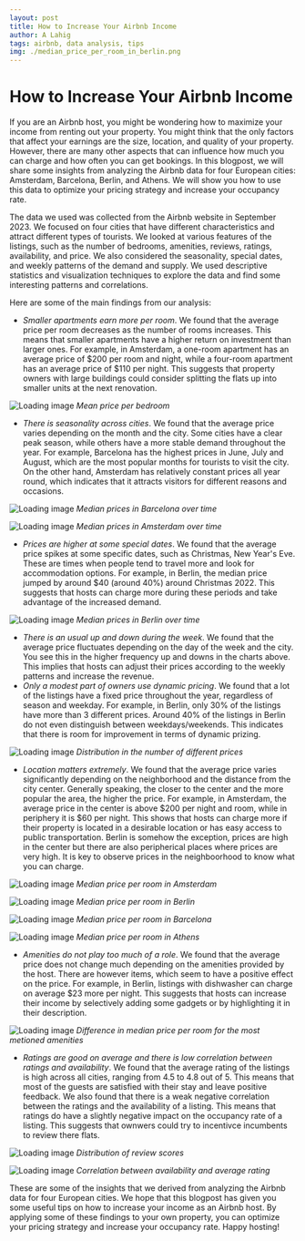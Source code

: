```yaml
---
layout: post
title: How to Increase Your Airbnb Income
author: A Lahig
tags: airbnb, data analysis, tips
img: ./median_price_per_room_in_berlin.png
---
```


# How to Increase Your Airbnb Income



If you are an Airbnb host, you might be wondering how to maximize your income from renting out your property. You might think that the only factors that affect your earnings are the size, location, and quality of your property. However, there are many other aspects that can influence how much you can charge and how often you can get bookings. In this blogpost, we will share some insights from analyzing the Airbnb data for four European cities: Amsterdam, Barcelona, Berlin, and Athens. We will show you how to use this data to optimize your pricing strategy and increase your occupancy rate.

The data we used was collected from the Airbnb website in September 2023. We focused on four cities that have different characteristics and attract different types of tourists. We looked at various features of the listings, such as the number of bedrooms, amenities, reviews, ratings, availability, and price. We also considered the seasonality, special dates, and weekly patterns of the demand and supply. We used descriptive statistics and visualization techniques to explore the data and find some interesting patterns and correlations.

Here are some of the main findings from our analysis:

- *Smaller apartments earn more per room*. We found that the average price per room decreases as the number of rooms increases. This means that smaller apartments have a higher return on investment than larger ones. For example, in Amsterdam, a one-room apartment has an average price of $200 per room and night, while a four-room apartment has an average price of $110 per night. This suggests that property owners with large buildings could consider splitting the flats up into smaller units at the next renovation.

![Loading image](/images/median_price_per_bedroom.png) *Mean price per bedroom*


- *There is seasonality across cities*. We found that the average price varies depending on the month and the city. Some cities have a clear peak season, while others have a more stable demand throughout the year. For example, Barcelona has the highest prices in June, July and August, which are the most popular months for tourists to visit the city. On the other hand, Amsterdam has relatively constant prices all year round, which indicates that it attracts visitors for different reasons and occasions.


![Loading image](./median_prices_of_airbnb_in_barcelona.png) *Median prices in Barcelona over time*


![Loading image](./median_prices_of_airbnb_in_amsterdam.png) *Median prices in Amsterdam over time*
- *Prices are higher at some special dates*. We found that the average price spikes at some specific dates, such as Christmas, New Year's Eve. These are times when people tend to travel more and look for accommodation options. For example, in Berlin, the median price jumped by around $40 (around 40%) around Christmas 2022. This suggests that hosts can charge more during these periods and take advantage of the increased demand.


![Loading image](./median_prices_of_airbnb_in_berlin.png) *Median prices in Berlin over time*

- *There is an usual up and down during the week*. We found that the average price fluctuates depending on the day of the week and the city. You see this in the higher frequency up and downs in the charts above. This implies that hosts can adjust their prices according to the weekly patterns and increase the revenue.
- *Only a modest part of owners use dynamic pricing*. We found that a lot of the listings have a fixed price throughout the year, regardless of season and weekday. For example, in Berlin, only 30% of the listings have more than 3 different prices. Around 40% of the listings in Berlin do not even distinguish between weekdays/weekends. This indicates that there is room for improvement in terms of dynamic prizing.


![Loading image](./number_of_different_prices.png) *Distribution in the number of different prices*

- *Location matters extremely*. We found that the average price varies significantly depending on the neighborhood and the distance from the city center. Generally speaking, the closer to the center and the more popular the area, the higher the price. For example, in Amsterdam, the average price in the center is above $200 per night and room, while in periphery it is $60 per night. This shows that hosts can charge more if their property is located in a desirable location or has easy access to public transportation. Berlin is somehow the exception, prices are high in the center but there are also peripherical places where prices are very high. It is key to observe prices in the neighboorhood to know what you can charge.


![Loading image](./median_price_per_room_in_amsterdam.png) *Median price per room in Amsterdam*


![Loading image](./median_price_per_room_in_berlin.png) *Median price per room in Berlin*


![Loading image](./median_price_per_room_in_barcelona.png) *Median price per room in Barcelona*


![Loading image](./median_price_per_room_in_athens.png) *Median price per room in Athens*


- *Amenities do not play too much of a role*. We found that the average price does not change much depending on the amenities provided by the host. There are however items, which seem to have a positive effect on the price. For example, in Berlin, listings with dishwasher can charge on average $23 more per night. This suggests that hosts can increase their income by selectively adding some gadgets or by highlighting it in their description.


![Loading image](./avg_price_amenities.png) *Difference in median price per room for the most metioned amenities*

- *Ratings are good on average and there is low correlation between ratings and availability*. We found that the average rating of the listings is high across all cities, ranging from 4.5 to 4.8 out of 5. This means that most of the guests are satisfied with their stay and leave positive feedback. We also found that there is a weak negative correlation between the ratings and the availability of a listing. This means that ratings do have a slightly negative impact on the occupancy rate of a listing. This suggests that ownwers could try to incentivce incumbents to review there flats.

![Loading image](./distribution_scores.png) *Distribution of review scores*


![Loading image](./availability_review.png) *Correlation between availability and average rating*


These are some of the insights that we derived from analyzing the Airbnb data for four European cities. We hope that this blogpost has given you some useful tips on how to increase your income as an Airbnb host. By applying some of these findings to your own property, you can optimize your pricing strategy and increase your occupancy rate. Happy hosting!